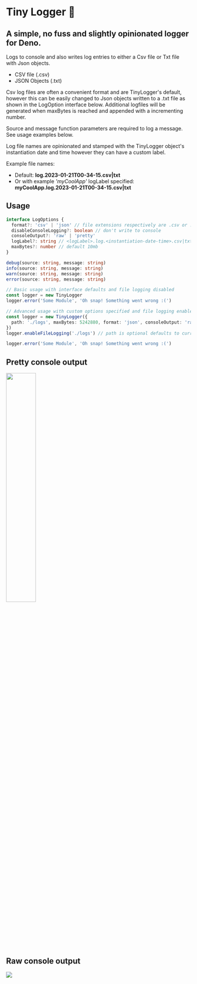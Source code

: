 # Tiny Logger 🌱
## A simple, no fuss and slightly opinionated logger for Deno.  
Logs to console and also writes log entries to either a Csv file or Txt file with Json objects.
- CSV file (.csv)
- JSON Objects (.txt)

Csv log files are often a convenient format and are TinyLogger's default, however this can be easily changed to Json objects written to a .txt file as shown in the LogOption interface below. Additional logfiles will be generated when maxBytes is reached and appended with a incrementing number.

Source and message function parameters are required to log a message. See usage examples below.

Log file names are opinionated and stamped with the TinyLogger object's instantiation date and time however they can have a custom label. 

Example file names:

- Default: **log.2023-01-21T00-34-15.csv|txt**
- Or with example *'myCoolApp'* logLabel specified: **myCoolApp.log.2023-01-21T00-34-15.csv|txt**

## Usage

```typescript
interface LogOptions {
  format?: 'csv' | 'json' // file extensions respectively are .csv or .txt file
  disableConsoleLogging?: boolean // don't write to console
  consoleOutput?: 'raw' | 'pretty'
  logLabel?: string // <logLabel>.log.<instantiation-date-time>.csv|txt
  maxBytes?: number // default 10mb
}

debug(source: string, message: string)
info(source: string, message: string)
warn(source: string, message: string)
error(source: string, message: string)

// Basic usage with interface defaults and file logging disabled
const logger = new TinyLogger
logger.error('Some Module', 'Oh snap! Something went wrong :(')

// Advanced usage with custom options specified and file logging enabled
const logger = new TinyLogger({
  path: './logs', maxBytes: 5242880, format: 'json', consoleOutput: 'raw'
})
logger.enableFileLogging('./logs') // path is optional defaults to current directory

logger.error('Some Module', 'Oh snap! Something went wrong :(')
```
## Pretty console output
<img src='https://drive.google.com/uc?id=1BkolBle9-wQzS5KaJ4QVWpuDEve7Bfx2' width="40%">

## Raw console output
<img src='https://drive.google.com/uc?id=1hUWa89k0RUh6K4K4V0CFDsnyr6F8vQ9s'>


